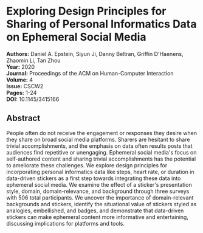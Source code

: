 # Exploring Design Principles for Sharing of Personal Informatics Data on Ephemeral Social Media

**Authors:** Daniel A. Epstein, Siyun Ji, Danny Beltran, Griffin D'Haenens, Zhaomin Li, Tan Zhou  
**Year:** 2020  
**Journal:** Proceedings of the ACM on Human-Computer Interaction  
**Volume:** 4  
**Issue:** CSCW2  
**Pages:** 1-24  
**DOI:** 10.1145/3415166  

## Abstract
People often do not receive the engagement or responses they desire when they share on broad social media platforms. Sharers are hesitant to share trivial accomplishments, and the emphasis on data often results posts that audiences find repetitive or unengaging. Ephemeral social media's focus on self-authored content and sharing trivial accomplishments has the potential to ameliorate these challenges. We explore design principles for incorporating personal informatics data like steps, heart rate, or duration in data-driven stickers as a first step towards integrating these data into ephemeral social media. We examine the effect of a sticker's presentation style, domain, domain-relevance, and background through three surveys with 506 total participants. We uncover the importance of domain-relevant backgrounds and stickers, identify the situational value of stickers styled as analogies, embellished, and badges, and demonstrate that data-driven stickers can make ephemeral content more informative and entertaining, discussing implications for platforms and tools.

